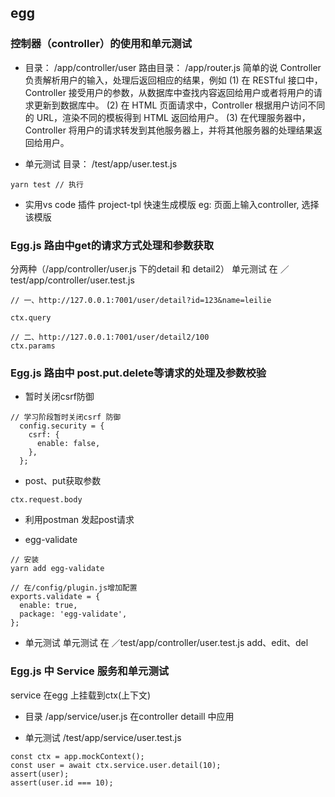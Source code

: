 ## egg

### 控制器（controller）的使用和单元测试
- 目录： /app/controller/user
路由目录： /app/router.js
简单的说 Controller 负责解析用户的输入，处理后返回相应的结果，例如
(1) 在 RESTful 接口中，Controller 接受用户的参数，从数据库中查找内容返回给用户或者将用户的请求更新到数据库中。
(2) 在 HTML 页面请求中，Controller 根据用户访问不同的 URL，渲染不同的模板得到 HTML 返回给用户。
(3) 在代理服务器中，Controller 将用户的请求转发到其他服务器上，并将其他服务器的处理结果返回给用户。

- 单元测试
目录： /test/app/user.test.js
```
yarn test // 执行
```

- 实用vs code 插件 project-tpl
快速生成模版 
eg: 页面上输入controller, 选择该模版

### Egg.js 路由中get的请求方式处理和参数获取
分两种（/app/controller/user.js 下的detail 和 detail2）
单元测试 在 ／test/app/controller/user.test.js
```
// 一、http://127.0.0.1:7001/user/detail?id=123&name=leilie

ctx.query

// 二、http://127.0.0.1:7001/user/detail2/100
ctx.params
```

### Egg.js 路由中 post.put.delete等请求的处理及参数校验
- 暂时关闭csrf防御
```
// 学习阶段暂时关闭csrf 防御
  config.security = {
    csrf: {
      enable: false,
    },
  };
```

- post、put获取参数
```
ctx.request.body
```

- 利用postman 发起post请求

- egg-validate

```
// 安装
yarn add egg-validate

// 在/config/plugin.js增加配置
exports.validate = {
  enable: true,
  package: 'egg-validate',
};
```
- 单元测试
单元测试 在 ／test/app/controller/user.test.js 
add、edit、del


### Egg.js 中 Service 服务和单元测试
service 在egg 上挂载到ctx(上下文)

- 目录
/app/service/user.js 在controller detaill 中应用

- 单元测试
/test/app/service/user.test.js
```
const ctx = app.mockContext();
const user = await ctx.service.user.detail(10);
assert(user);
assert(user.id === 10);
```


